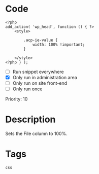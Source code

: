 # Code
```css+php
<?php
add_action( 'wp_head', function () { ?>
    <style>

        .acp-ie-value {
            width: 100% !important;
        }

    </style>
<?php } );
```

- [ ] Run snippet everywhere
- [x] Only run in administration area
- [ ] Only run on site front-end
- [ ] Only run once

Priority: 10

# Description
Sets the File column to 100%.

# Tags
`css`